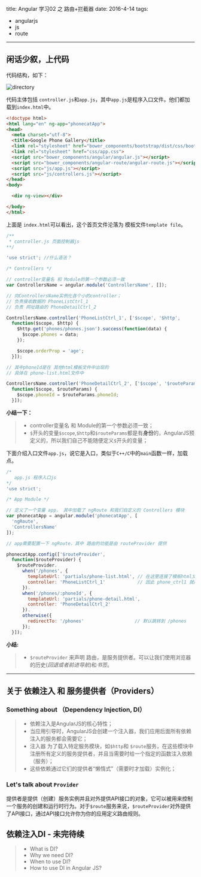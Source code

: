 title: Angular 学习02 之 路由+拦截器
date: 2016-4-14
tags:
- angularjs
- js
- route
---

## 闲话少叙，上代码

代码结构，如下：

![directory](http://7xsyqy.com2.z0.glb.clouddn.com/image/jpg/160414-01.PNG)

代码主体包括 `controller.js`和`app.js`，其中`app.js`是程序入口文件。他们都加载到`index.html`中。

```html
<!doctype html>
<html lang="en" ng-app="phonecatApp">
<head>
  <meta charset="utf-8">
  <title>Google Phone Gallery</title>
  <link rel="stylesheet" href="bower_components/bootstrap/dist/css/bootstrap.css">
  <link rel="stylesheet" href="css/app.css">
  <script src="bower_components/angular/angular.js"></script>
  <script src="bower_components/angular-route/angular-route.js"></script>
  <script src="js/app.js"></script>
  <script src="js/controllers.js"></script>
</head>
<body>

  <div ng-view></div>

</body>
</html>
```
上面是 `index.html`可以看出，这个首页文件沦落为 模板文件`template file`。


```javascript
/**
 * controller.js 页面控制器js
**/

'use strict'; //什么语法？

/* Controllers */

// controller变量名 和 Module的第一个参数必须一致
var ControllersName = angular.module('ControllersName', []);

// 向ControllersName实例化各个小的controller；
// 负责接收数据的 PhoneListCtrl_1
// 负责 网址路由的 PhoneDetailCtrl_2

ControllersName.controller('PhoneListCtrl_1', ['$scope', '$http',
  function($scope, $http) {
    $http.get('phones/phones.json').success(function(data) {
      $scope.phones = data;
    });

    $scope.orderProp = 'age';
  }]);

// 其中phoneId是在 其他html模板文件中出现的
// 具体在 phone-list.html文件中

ControllersName.controller('PhoneDetailCtrl_2', ['$scope', '$routeParams',
  function($scope, $routeParams) {
    $scope.phoneId = $routeParams.phoneId;
  }]);


```

**小结一下：**
>- controller变量名 和 Module的第一个参数必须一致；
>- `$`开头的变量`$scope`,`$http`和`$routeParams`都是有**身份**的，AngularJS预定义的，所以我们自己不能随便定义`$`开头的变量；

下面介绍入口文件`app.js`，说它是入口，类似于`C++/C`中的`main`函数一样，加载点。


```javascript
/*
   app.js 程序入口js
*/
'use strict';

/* App Module */

// 定义了一个变量 app， 其中加载了 ngRoute 和我们自定义的 Controllers 模块
var phonecatApp = angular.module('phonecatApp', [
  'ngRoute',
  'ControllersName'
]);

// app需要配置一下 ngRoute，其中 路由的功能是由 routeProvider 提供

phonecatApp.config(['$routeProvider',
  function($routeProvider) {
    $routeProvider.
      when('/phones', {
        templateUrl: 'partials/phone-list.html', // 在这里连接了模板html文件
        controller: 'PhoneListCtrl_1'			 // 因此 phone_ctrl1 就能 bi-bind双向绑定
      }).
      when('/phones/:phoneId', {
        templateUrl: 'partials/phone-detail.html',
        controller: 'PhoneDetailCtrl_2'
      }).
      otherwise({
        redirectTo: '/phones'					// 默认跳转到 /phones
      });
  }]);


```
**小结:**

>- `$routeProvider` 来声明 路由，是服务提供者。可以让我们使用浏览器的历史(*回退或者前进导航*)和*书签*。

----

## 关于 依赖注入 和 服务提供者（Providers）

### Something about （Dependency Injection, DI）

>- 依赖注入是AngularJS的核心特性；
>- 当应用引导时，AngularJS会创建一个注入器，我们应用后面所有依赖注入的服务都会需要它；
>- 注入器 为了载入特定服务模块，如`$http`和 `$route`服务，在这些模块中注册所有定义的服务提供者，并且当需要时给一个指定的函数注入依赖（服务）；
>- 这些依赖通过它们的提供者“懒惰式”（需要时才加载）实例化；


### Let's talk about `Provider`

提供者是提供（创建）服务实例并且对外提供API接口的对象，它可以被用来控制一个服务的创建和运行时行为。对于`$route`服务来说，`$routeProvider`对外提供了API接口，通过API接口允许你为你的应用定义路由规则。


## 依赖注入DI - 未完待续


>- What is DI?
>- Why we need DI?
>- When to use DI?
>- How to use DI in Angular JS?
